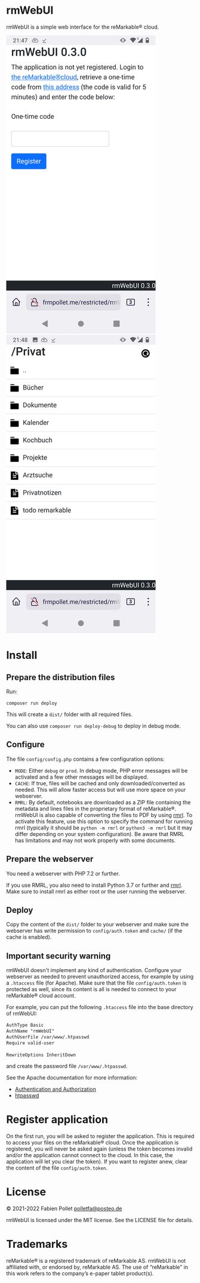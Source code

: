 # rmWebUI

rmWebUI is a simple web interface for the reMarkable&reg; cloud.

![register](./screenshot-register.png)
![list](./screenshot-list.png)

# Install

## Prepare the distribution files

Run:

```
composer run deploy
```

This will create a `dist/` folder with all required files.

You can also use `composer run deploy-debug` to deploy in debug mode.

## Configure

The file `config/config.php` contains a few configuration options:

- `MODE`: Either `debug` or `prod`. In debug mode, PHP error messages will be activated and a few other messages will be displayed.
- `CACHE`: If true, files will be cached and only downloaded/converted as needed. This will allow faster access but will use more space on your webserver.
- `RMRL`: By default, notebooks are downloaded as a ZIP file containing the metadata and lines files in the proprietary format of reMarkable&reg;. rmWebUI is also capable of converting the files to PDF by using [rmrl](https://github.com/rschroll/rmrl). To activate this feature, use this option to specify the command for running rmrl (typically it should be `python -m rmrl` or `python3 -m rmrl` but it may differ depending on your system configuration). Be aware that RMRL has limitations and may not work properly with some documents.

## Prepare the webserver

You need a webserver with PHP 7.2 or further.

If you use RMRL, you also need to install Python 3.7 or further and [rmrl](https://github.com/rschroll/rmrl). Make sure to install rmrl as either root or the user running the webserver.

## Deploy

Copy the content of the `dist/` folder to your webserver and make sure the webserver has write permission to `config/auth.token` and `cache/` (if the cache is enabled).

## Important security warning

rmWebUI doesn't implement any kind of authentication. Configure your webserver as needed to prevent unauthorized access, for example by using a `.htaccess` file (for Apache). Make sure that the file `config/auth.token` is protected as well, since its content is all is needed to connect to your reMarkable&reg; cloud account.

For example, you can put the following `.htaccess` file into the base directory of rmWebUI:
```
AuthType Basic
AuthName "rmWebUI"
AuthUserFile /var/www/.htpasswd
Require valid-user

RewriteOptions InheritDown
```

and create the password file `/var/www/.htpasswd`.

See the Apache documentation for more information:

- [Authentication and Authorization](https://httpd.apache.org/docs/2.4/howto/auth.html)
- [htpasswd](https://httpd.apache.org/docs/2.4/programs/htpasswd.html)

# Register application

On the first run, you will be asked to register the application. This is required to access your files on the reMarkable&reg; cloud. Once the application is registered, you will never be asked again (unless the token becomes invalid and/or the application cannot connect to the cloud. In this case, the application will let you clear the token). If you want to register anew, clear the content of the file `config/auth.token`.

# License

&copy; 2021-2022 Fabien Pollet <polletfa@posteo.de>

rmWebUI is licensed under the MIT license. See the LICENSE file for details.

# Trademarks

reMarkable&reg; is a registered trademark of reMarkable AS. rmWebUI is not affiliated with, or endorsed by, reMarkable AS. The use of “reMarkable” in this work refers to the company’s e-paper tablet product(s).